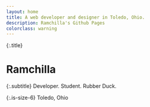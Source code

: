 ```yaml
---
layout: home
title: A web developer and designer in Toledo, Ohio.
description: Ramchilla's Github Pages
colorclass: warning
---
```


{:.title}
# Ramchilla

{:.subtitle}
Developer. Student. Rubber Duck.

{:.is-size-6}
Toledo, Ohio